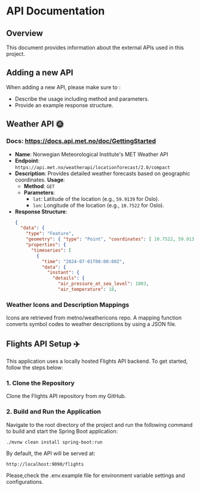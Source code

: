 # API Documentation

## Overview

This document provides information about the external APIs used in this project.

## Adding a new API

When adding a new API, please make sure to :

- Describe the usage including method and parameters.
- Provide an example response structure.

## Weather API 🌞

### Docs: https://docs.api.met.no/doc/GettingStarted

- **Name**: Norwegian Meteorological Institute's MET Weather API
- **Endpoint**: `https://api.met.no/weatherapi/locationforecast/2.0/compact`
- **Description**: Provides detailed weather forecasts based on geographic coordinates.
  **Usage**:
  - **Method**: `GET`
  - **Parameters**:
    - `lat`: Latitude of the location (e.g., `59.9139` for Oslo).
    - `lon`: Longitude of the location (e.g., `10.7522` for Oslo).
- **Response Structure**:
  ```json
  {
    "data": {
      "type": "Feature",
      "geometry": { "type": "Point", "coordinates": [ 10.7522, 59.9139, 5 ] },
      "properties": {
        "timeseries": [
          {
            "time": "2024-07-01T08:00:00Z",
            "data": {
              "instant": {
                "details": {
                  "air_pressure_at_sea_level": 1003,
                  "air_temperature": 18,
  ```

### Weather Icons and Description Mappings

Icons are retrieved from metno/weathericons repo. A mapping function converts symbol codes to weather descriptions by using a JSON file.

## Flights API Setup ✈️

This application uses a locally hosted Flights API backend. To get started, follow the steps below:

### 1. Clone the Repository

Clone the Flights API repository from my GitHub.

### 2. Build and Run the Application

Navigate to the root directory of the project and run the following command to build and start the Spring Boot application:

```bash
./mvnw clean install spring-boot:run
```

By default, the API will be served at:

```
http://localhost:9090/flights
```

Please,check the .env.example file for environment variable settings and configurations.
